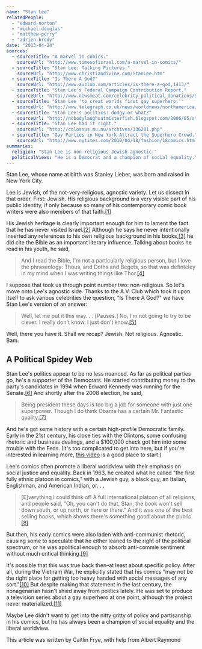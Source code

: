 ```yaml
---
name: "Stan Lee"
relatedPeople:
  - "edward-norton"
  - "michael-douglas"
  - "matthew-perry"
  - "adrien-brody"
date: "2013-04-24"
sources:
  - sourceTitle: "A marvel in comics."
    sourceUrl: "http://www.timesofisrael.com/a-marvel-in-comics/"
  - sourceTitle: "Stan Lee: Talking Pictures."
    sourceUrl: "http://www.christiandivine.com/StanLee.htm"
  - sourceTitle: "Is There A God?"
    sourceUrl: "http://www.avclub.com/articles/is-there-a-god,1413/"
  - sourceTitle: "Stan Lee's Federal Campaign Contribution Report."
    sourceUrl: "http://www.newsmeat.com/celebrity_political_donations/Stan_Lee.php"
  - sourceTitle: "Stan Lee 'to creat worlds first gay superhero.'"
    sourceUrl: "http://www.telegraph.co.uk/news/worldnews/northamerica/usa/4237161/Stan-Lee-to-create-worlds-first-gay-superhero.html"
  - sourceTitle: "Stan Lee's politics: dodgy or what?"
    sourceUrl: "http://nobodylaughsatmisterfish.blogspot.com/2006/05/stan-lees-politics-dodgy-or-what.html"
  - sourceTitle: "Stan Lee had it right."
    sourceUrl: "http://colossus.mu.nu/archives/336201.php"
  - sourceTitle: "Gay Parties in New York Attract the Superhero Crowd."
    sourceUrl: "http://www.nytimes.com/2010/04/18/fashion/18comics.html?pagewanted=2"
summaries:
  religion: "Stan Lee is non-religious Jewish agnostic."
  politicalViews: "He is a Democrat and a champion of social equality."
---
```


Stan Lee, whose name at birth was Stanley Lieber, was born and raised in New York City.

Lee is Jewish, of the not-very-religious, agnostic variety. Let us dissect in that order. First: Jewish. His religious background is a very visible part of his public identity, if only because so many of his contemporary comic book writers were also members of that faith.<a class="source-citation" href="#http%3A%2F%2Fwww.timesofisrael.com%2Fa-marvel-in-comics%2F" title="A marvel in comics.">[1]</a>

His Jewish heritage is clearly important enough for him to lament the fact that he has never visited Israel.<a class="source-citation" href="#http%3A%2F%2Fwww.timesofisrael.com%2Fa-marvel-in-comics%2F" title="A marvel in comics.">[2]</a> Although he says he never intentionally inserted any references to his own religious background in his books,<a class="source-citation" href="#http%3A%2F%2Fwww.timesofisrael.com%2Fa-marvel-in-comics%2F" title="A marvel in comics.">[3]</a> he did cite the Bible as an important literary influence. Talking about books he read in his youth, he said,

>And I read the Bible, I'm not a particularly religious person, but I love the phraseology: Thous, and Doths and Begets, so that was definteley in my mind when I was writing things like Thor.<a class="source-citation" href="#http%3A%2F%2Fwww.christiandivine.com%2FStanLee.htm" title="Stan Lee: Talking Pictures.">[4]</a>

I suppose that took us through point number two: non-religious. So let's move onto Lee's agnostic side. Thanks to the A.V. Club which took it upon itself to ask various celebrities the question, "Is There A God?" we have Stan Lee's version of an answer:

>Well, let me put it this way. . . [Pauses.] No, I'm not going to try to be clever. I really don't know. I just don't know.<a class="source-citation" href="#http%3A%2F%2Fwww.avclub.com%2Farticles%2Fis-there-a-god%2C1413%2F" title="Is There A God?">[5]</a>

Well, there you have it. Shall we recap? Jewish. Not religious. Agnostic. Bam.


## A Political Spidey Web

Stan Lee's politics appear to be no less nuanced. As far as political parties go, he's a supporter of the Democrats. He started contributing money to the party's candidates in 1994 when Edward Kennedy was running for the Senate.<a class="source-citation" href="#http%3A%2F%2Fwww.newsmeat.com%2Fcelebrity_political_donations%2FStan_Lee.php" title="Stan Lee&apos;s Federal Campaign Contribution Report.">[6]</a> And shortly after the 2008 election, he said,

>Being president these days is too big a job for someone with just one superpower. Though I do think Obama has a certain Mr. Fantastic quality.<a class="source-citation" href="#http%3A%2F%2Fwww.telegraph.co.uk%2Fnews%2Fworldnews%2Fnorthamerica%2Fusa%2F4237161%2FStan-Lee-to-create-worlds-first-gay-superhero.html" title="Stan Lee &apos;to creat worlds first gay superhero.&apos;">[7]</a>

And he's got some history with a certain high-profile Democratic family. Early in the 21st century, his close ties with the Clintons, some confusing rhetoric and business dealings, and a $100,000 check got him into some trouble with the Feds. (It's too complicated to get into here, but if you're interested in learning more, [this video](http://www.youtube.com/watch?v=expabh7zFBg) is a good place to start.)

Lee's comics often promote a liberal worldview with their emphasis on social justice and equality. Back in 1963, he created what he called "the first fully ethnic platoon in comics," with a Jewish guy, a black guy, an Italian, Englishman, and American Indian, or. . .

>[E]verything I could think of! A full international platoon of all religions, and people said, "Oh, you can't do that, Stan, the book won't sell down south, or up north, or here or there." And it was one of the best selling books, which shows there's something good about the public.<a class="source-citation" href="#http%3A%2F%2Fwww.timesofisrael.com%2Fa-marvel-in-comics%2F" title="A marvel in comics.">[8]</a>

But then, his early comics were also laden with anti-communist rhetoric, causing some to speculate that he either leaned to the right of the political spectrum, or he was apolitical enough to absorb anti-commie sentiment without much critical thinking.<a class="source-citation" href="#http%3A%2F%2Fnobodylaughsatmisterfish.blogspot.com%2F2006%2F05%2Fstan-lees-politics-dodgy-or-what.html" title="Stan Lee&apos;s politics: dodgy or what?">[9]</a>

It's possible that this was true back then–at least about specific policy. After all, during the Vietnam War, he explicitly stated that his comics "may not be the right place for getting too heavy handed with social messages of any sort."<a class="source-citation" href="#http%3A%2F%2Fcolossus.mu.nu%2Farchives%2F336201.php" title="Stan Lee had it right.">[10]</a> But despite making that statement in the last century, the nonagenarian hasn't shied away from politics lately. He was set to produce a television series about a gay superhero at one point, although the project never materialized.<a class="source-citation" href="#http%3A%2F%2Fwww.nytimes.com%2F2010%2F04%2F18%2Ffashion%2F18comics.html%3Fpagewanted%3D2" title="Gay Parties in New York Attract the Superhero Crowd.">[11]</a>

Maybe Lee didn't want to get into the nitty gritty of policy and partisanship in his comics, but he has always been a champion of social equality and the liberal worldview.

This article was written by Caitlin Frye, with help from Albert Raymond